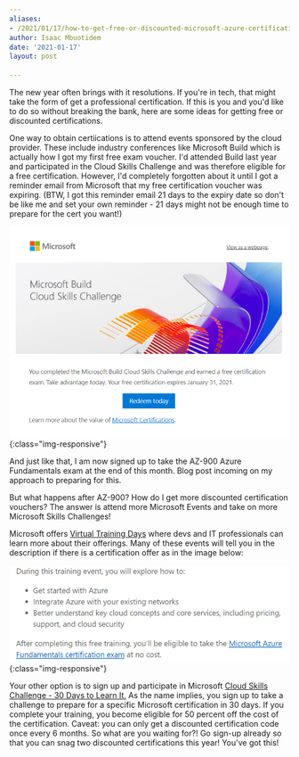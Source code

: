```yaml
---
aliases:
- /2021/01/17/how-to-get-free-or-discounted-microsoft-azure-certifications
author: Isaac Mbuotidem
date: '2021-01-17'
layout: post

---
```


The new year often brings with it resolutions. If you're in tech, that might take the form of get a professional certification. If this is you and you'd like to do so without breaking the bank, here are some ideas for getting free or discounted certifications. 

One way to obtain certiications is to attend events sponsored by the cloud provider. These include industry conferences like Microsoft Build which is actually how I got my first free exam voucher. I'd attended Build last year and participated in the Cloud Skills Challenge and was therefore eligible for a free certification. However, I'd completely forgotten about it until I got a reminder email from Microsoft that my free certification voucher was expiring. (BTW, I got this reminder email 21 days to the expiry date so don't be like me and set your own reminder - 21 days might not be enough time to prepare for the cert you want!)

![Microft reminder email to take advantage of certification](./1_17_21.PNG){:class="img-responsive"}

And just like that, I am now signed up to take the AZ-900 Azure Fundamentals exam at the end of this month. Blog post incoming on my approach to preparing for this. 


But what happens after AZ-900? How do I get more discounted certification vouchers? The answer is attend more Microsoft Events and take on more Microsoft Skills Challenges!

Microsoft offers [Virtual Training Days](https://www.microsoft.com/en-us/trainingdays) where devs and IT professionals can learn more about their offerings. Many of these events will tell you in the description if there is a certification offer as in the image below: 

![Microft Virtual Training Day free certification offer](./1_17_21a.PNG){:class="img-responsive"}

Your other option is to sign up and participate in Microsoft [Cloud Skills Challenge - 30 Days to Learn It.](https://developer.microsoft.com/en-us/offers/30-days-to-learn-it) As the name implies, you sign up to take a challenge to prepare for a specific Microsoft certification in 30 days. If you complete your training, you become eligible for 50 percent off the cost of the certification. Caveat: you can only get a discounted certification code once every 6 months. So what are you waiting for?! Go sign-up already so that you can snag two discounted certifications this year! You've got this!

